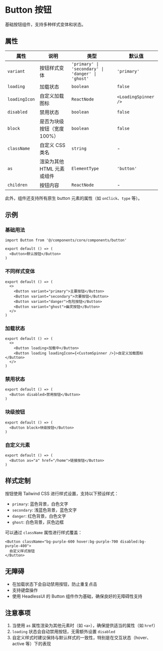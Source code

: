 # Button 按钮

基础按钮组件，支持多种样式变体和状态。

## 属性

| 属性          | 说明               | 类型                                                | 默认值         |
|-------------|------------------|---------------------------------------------------|-------------|
| `variant`   | 按钮样式变体           | `'primary' \| 'secondary' \| 'danger' \| 'ghost'` | `'primary'` |
| `loading`   | 加载状态             | `boolean`                                         | `false`     |
| `loadingIcon` | 自定义加载图标         | `ReactNode`                                       | `<LoadingSpinner />` |
| `disabled`  | 禁用状态             | `boolean`                                         | `false`     |
| `block`     | 是否为块级按钮（宽度100%）  | `boolean`                                         | `false`     |
| `className` | 自定义 CSS 类名       | `string`                                          | -           |
| `as`        | 渲染为其他 HTML 元素或组件 | `ElementType`                                     | `'button'`  |
| `children`  | 按钮内容             | `ReactNode`                                       | -           |

此外，组件还支持所有原生 button 元素的属性（如 `onClick`、`type` 等）。

## 示例

### 基础用法

```tsx
import Button from '@/components/core/components/button'

export default () => (
  <Button>默认按钮</Button>
)
```

### 不同样式变体

```tsx
export default () => (
  <>
    <Button variant="primary">主要按钮</Button>
    <Button variant="secondary">次要按钮</Button>
    <Button variant="danger">危险按钮</Button>
    <Button variant="ghost">幽灵按钮</Button>
  </>
)
```

### 加载状态

```tsx
export default () => (
  <>
    <Button loading>加载中</Button>
    <Button loading loadingIcon={<CustomSpinner />}>自定义加载图标</Button>
  </>
)
```

### 禁用状态

```tsx
export default () => (
  <Button disabled>禁用按钮</Button>
)
```

### 块级按钮

```tsx
export default () => (
  <Button block>块级按钮</Button>
)
```

### 自定义元素

```tsx
export default () => (
  <Button as="a" href="/home">链接按钮</Button>
)
```

## 样式定制

按钮使用 Tailwind CSS 进行样式设置，支持以下预设样式：

- `primary`: 蓝色背景，白色文字
- `secondary`: 浅蓝色背景，蓝色文字
- `danger`: 红色背景，白色文字
- `ghost`: 白色背景，灰色边框

可以通过 `className` 属性进行样式覆盖：

```tsx
<Button className="bg-purple-600 hover:bg-purple-700 disabled:bg-purple-400">
  自定义样式按钮
</Button>
```

## 无障碍

- 在加载状态下会自动禁用按钮，防止重复点击
- 支持键盘操作
- 使用 HeadlessUI 的 Button 组件作为基础，确保良好的无障碍性支持

## 注意事项

1. 当使用 `as` 属性渲染为其他元素时（如 `<a>`），确保提供适当的属性（如 `href`）
2. `loading` 状态会自动禁用按钮，无需额外设置 `disabled`
3. 自定义样式时建议保持与默认样式的一致性，特别是在交互状态（hover、active 等）下的表现